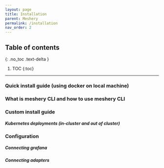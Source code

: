 ```yaml
---
layout: page
title: Installation
parent: Meshery
permalink: /installation
nav_order: 2
---
```

## Table of contents
{: .no_toc .text-delta }

1. TOC
{:toc}

---


### Quick install guide (using docker on local machine)
### What is meshery CLI and how to use meshery CLI
### Custom install guide
##### Kubernetes deployments (in-cluster and out of cluster)
### Configuration
##### Connecting grafana
##### Connecting adapters
